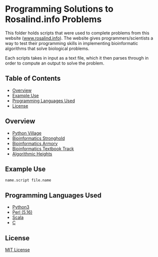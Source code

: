 # Programming Solutions to Rosalind.info Problems

This folder holds scripts that were used to complete problems from this website
(www.rosalind.info). The website gives programmers/scientists a way to test
their programming skills in implementing bioinformatic algorithms that solve
biological problems.

Each scripts takes in input as a text file, which it then parses through in
order to compute an output to solve the problem.

## Table of Contents

- [Overview](#overview)
- [Example Use](#example-use)
- [Programming Languages Used](#programming-languages-used)
- [License](#license)


## Overview

- [Python Village](python-village/)
- [Bioinformatics Stronghold](bioinformatics-stronghold/)
- [Bioinformatics Armory](bioinformatics-armory/)
- [Bioinformatics Textbook Track](textbook-track/)
- [Algorithmic Heights](algorithmic-heights/)


## Example Use

```Shell
name.script file.name
```


## Programming Languages Used

- [Python3](https://www.python.org/)
- [Perl (5.16)](https://www.perl.org/)
- [Scala](http://www.scala-lang.org/)
- [C](https://en.wikipedia.org/wiki/C_(programming_language))


## License

[MIT License](LICENSE)
